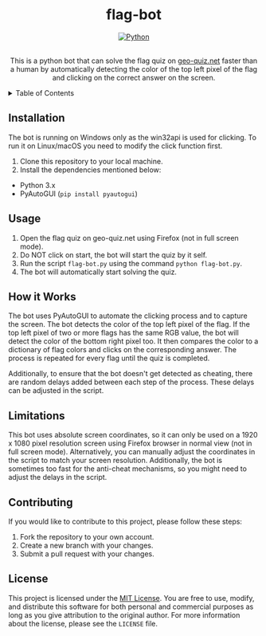 <div align="center">

# flag-bot

<a href="https://www.python.org">
    <img alt="Python" src="https://img.shields.io/badge/python-3670A0?style=for-the-badge&logo=python&logoColor=ffdd54"></a>
<br>
<br>

This is a python bot that can solve the flag quiz on [geo-quiz.net](https://www.geo-quiz.net/de/flaggenquiz.html) faster than a human by automatically detecting the color of the top left pixel of the flag and clicking on the correct answer on the screen.

</div>

<details>
<summary>Table of Contents</summary>

- [Installation](#installation)
- [Usage](#usage)
- [How it Works](#how-it-works)
- [Limitations](#limitations)
- [Contributing](#contributing)
- [License](#license)
</details>

## Installation

The bot is running on Windows only as the win32api is used for clicking. To run it on Linux/macOS you need to modify the click function first.

1. Clone this repository to your local machine.
2. Install the dependencies mentioned below:
- Python 3.x
- PyAutoGUI (`pip install pyautogui`)

## Usage

1. Open the flag quiz on geo-quiz.net using Firefox (not in full screen mode).
2. Do NOT click on start, the bot will start the quiz by it self.
3. Run the script `flag-bot.py` using the command `python flag-bot.py`.
4. The bot will automatically start solving the quiz.

## How it Works

The bot uses PyAutoGUI to automate the clicking process and to capture the screen. The bot detects the color of the top left pixel of the flag. If the top left pixel of two or more flags has the same RGB value, the bot will detect the color of the bottom right pixel too. It then compares the color to a dictionary of flag colors and clicks on the corresponding answer. The process is repeated for every flag until the quiz is completed.

Additionally, to ensure that the bot doesn't get detected as cheating, there are random delays added between each step of the process. These delays can be adjusted in the script.

## Limitations

This bot uses absolute screen coordinates, so it can only be used on a 1920 x 1080 pixel resolution screen using Firefox browser in normal view (not in full screen mode). Alternatively, you can manually adjust the coordinates in the script to match your screen resolution. Additionally, the bot is sometimes too fast for the anti-cheat mechanisms, so you might need to adjust the delays in the script.

## Contributing

If you would like to contribute to this project, please follow these steps:

1. Fork the repository to your own account.
2. Create a new branch with your changes.
3. Submit a pull request with your changes.

## License

This project is licensed under the [MIT License](https://opensource.org/licenses/MIT). You are free to use, modify, and distribute this software for both personal and commercial purposes as long as you give attribution to the original author. For more information about the license, please see the `LICENSE` file.
